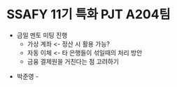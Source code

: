 # SSAFY 11기 특화 PJT A204팀

* 금일 멘토 미팅 진행
  * 가상 계좌 <- 정산 시 활용 가능?
  * 자동 이체 <- 타 은행들이 섞일때의 처리 방안
  * 금융 결제원을 거친다는 점 고려하기

- 박준영 -